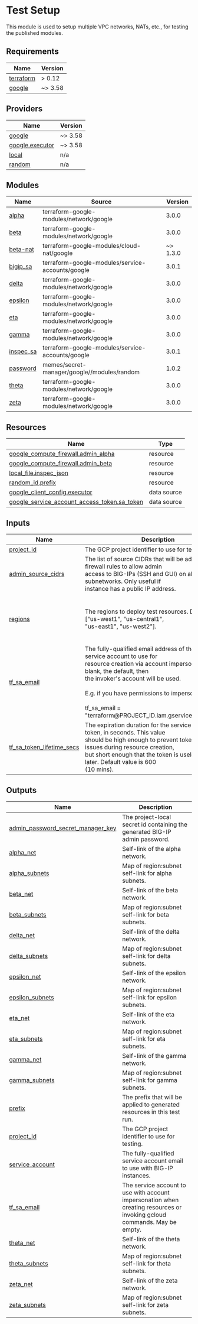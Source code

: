 # Test Setup

This module is used to setup multiple VPC networks, NATs, etc., for testing the
published modules.

<!-- BEGINNING OF PRE-COMMIT-TERRAFORM DOCS HOOK -->
## Requirements

| Name | Version |
|------|---------|
| <a name="requirement_terraform"></a> [terraform](#requirement\_terraform) | > 0.12 |
| <a name="requirement_google"></a> [google](#requirement\_google) | ~> 3.58 |

## Providers

| Name | Version |
|------|---------|
| <a name="provider_google"></a> [google](#provider\_google) | ~> 3.58 |
| <a name="provider_google.executor"></a> [google.executor](#provider\_google.executor) | ~> 3.58 |
| <a name="provider_local"></a> [local](#provider\_local) | n/a |
| <a name="provider_random"></a> [random](#provider\_random) | n/a |

## Modules

| Name | Source | Version |
|------|--------|---------|
| <a name="module_alpha"></a> [alpha](#module\_alpha) | terraform-google-modules/network/google | 3.0.0 |
| <a name="module_beta"></a> [beta](#module\_beta) | terraform-google-modules/network/google | 3.0.0 |
| <a name="module_beta-nat"></a> [beta-nat](#module\_beta-nat) | terraform-google-modules/cloud-nat/google | ~> 1.3.0 |
| <a name="module_bigip_sa"></a> [bigip\_sa](#module\_bigip\_sa) | terraform-google-modules/service-accounts/google | 3.0.1 |
| <a name="module_delta"></a> [delta](#module\_delta) | terraform-google-modules/network/google | 3.0.0 |
| <a name="module_epsilon"></a> [epsilon](#module\_epsilon) | terraform-google-modules/network/google | 3.0.0 |
| <a name="module_eta"></a> [eta](#module\_eta) | terraform-google-modules/network/google | 3.0.0 |
| <a name="module_gamma"></a> [gamma](#module\_gamma) | terraform-google-modules/network/google | 3.0.0 |
| <a name="module_inspec_sa"></a> [inspec\_sa](#module\_inspec\_sa) | terraform-google-modules/service-accounts/google | 3.0.1 |
| <a name="module_password"></a> [password](#module\_password) | memes/secret-manager/google//modules/random | 1.0.2 |
| <a name="module_theta"></a> [theta](#module\_theta) | terraform-google-modules/network/google | 3.0.0 |
| <a name="module_zeta"></a> [zeta](#module\_zeta) | terraform-google-modules/network/google | 3.0.0 |

## Resources

| Name | Type |
|------|------|
| [google_compute_firewall.admin_alpha](https://registry.terraform.io/providers/hashicorp/google/latest/docs/resources/compute_firewall) | resource |
| [google_compute_firewall.admin_beta](https://registry.terraform.io/providers/hashicorp/google/latest/docs/resources/compute_firewall) | resource |
| [local_file.inspec_json](https://registry.terraform.io/providers/hashicorp/local/latest/docs/resources/file) | resource |
| [random_id.prefix](https://registry.terraform.io/providers/hashicorp/random/latest/docs/resources/id) | resource |
| [google_client_config.executor](https://registry.terraform.io/providers/hashicorp/google/latest/docs/data-sources/client_config) | data source |
| [google_service_account_access_token.sa_token](https://registry.terraform.io/providers/hashicorp/google/latest/docs/data-sources/service_account_access_token) | data source |

## Inputs

| Name | Description | Type | Default | Required |
|------|-------------|------|---------|:--------:|
| <a name="input_project_id"></a> [project\_id](#input\_project\_id) | The GCP project identifier to use for testing. | `string` | n/a | yes |
| <a name="input_admin_source_cidrs"></a> [admin\_source\_cidrs](#input\_admin\_source\_cidrs) | The list of source CIDRs that will be added to firewall rules to allow admin<br>access to BIG-IPs (SSH and GUI) on alpha and beta subnetworks. Only useful if<br>instance has a public IP address. | `list(string)` | <pre>[<br>  "0.0.0.0/0"<br>]</pre> | no |
| <a name="input_regions"></a> [regions](#input\_regions) | The regions to deploy test resources. Default is ["us-west1", "us-central1",<br>"us-east1", "us-west2"]. | `list(string)` | <pre>[<br>  "us-west1",<br>  "us-central1",<br>  "us-east1",<br>  "us-west2"<br>]</pre> | no |
| <a name="input_tf_sa_email"></a> [tf\_sa\_email](#input\_tf\_sa\_email) | The fully-qualified email address of the Terraform service account to use for<br>resource creation via account impersonation. If left blank, the default, then<br>the invoker's account will be used.<br><br>E.g. if you have permissions to impersonate:<br><br>tf\_sa\_email = "terraform@PROJECT\_ID.iam.gserviceaccount.com" | `string` | `""` | no |
| <a name="input_tf_sa_token_lifetime_secs"></a> [tf\_sa\_token\_lifetime\_secs](#input\_tf\_sa\_token\_lifetime\_secs) | The expiration duration for the service account token, in seconds. This value<br>should be high enough to prevent token timeout issues during resource creation,<br>but short enough that the token is useless replayed later. Default value is 600<br>(10 mins). | `number` | `600` | no |

## Outputs

| Name | Description |
|------|-------------|
| <a name="output_admin_password_secret_manager_key"></a> [admin\_password\_secret\_manager\_key](#output\_admin\_password\_secret\_manager\_key) | The project-local secret id containing the generated BIG-IP admin password. |
| <a name="output_alpha_net"></a> [alpha\_net](#output\_alpha\_net) | Self-link of the alpha network. |
| <a name="output_alpha_subnets"></a> [alpha\_subnets](#output\_alpha\_subnets) | Map of region:subnet self-link for alpha subnets. |
| <a name="output_beta_net"></a> [beta\_net](#output\_beta\_net) | Self-link of the beta network. |
| <a name="output_beta_subnets"></a> [beta\_subnets](#output\_beta\_subnets) | Map of region:subnet self-link for beta subnets. |
| <a name="output_delta_net"></a> [delta\_net](#output\_delta\_net) | Self-link of the delta network. |
| <a name="output_delta_subnets"></a> [delta\_subnets](#output\_delta\_subnets) | Map of region:subnet self-link for delta subnets. |
| <a name="output_epsilon_net"></a> [epsilon\_net](#output\_epsilon\_net) | Self-link of the epsilon network. |
| <a name="output_epsilon_subnets"></a> [epsilon\_subnets](#output\_epsilon\_subnets) | Map of region:subnet self-link for epsilon subnets. |
| <a name="output_eta_net"></a> [eta\_net](#output\_eta\_net) | Self-link of the eta network. |
| <a name="output_eta_subnets"></a> [eta\_subnets](#output\_eta\_subnets) | Map of region:subnet self-link for eta subnets. |
| <a name="output_gamma_net"></a> [gamma\_net](#output\_gamma\_net) | Self-link of the gamma network. |
| <a name="output_gamma_subnets"></a> [gamma\_subnets](#output\_gamma\_subnets) | Map of region:subnet self-link for gamma subnets. |
| <a name="output_prefix"></a> [prefix](#output\_prefix) | The prefix that will be applied to generated resources in this test run. |
| <a name="output_project_id"></a> [project\_id](#output\_project\_id) | The GCP project identifier to use for testing. |
| <a name="output_service_account"></a> [service\_account](#output\_service\_account) | The fully-qualified service account email to use with BIG-IP instances. |
| <a name="output_tf_sa_email"></a> [tf\_sa\_email](#output\_tf\_sa\_email) | The service account to use with account impersonation when creating resources or<br>invoking gcloud commands. May be empty. |
| <a name="output_theta_net"></a> [theta\_net](#output\_theta\_net) | Self-link of the theta network. |
| <a name="output_theta_subnets"></a> [theta\_subnets](#output\_theta\_subnets) | Map of region:subnet self-link for theta subnets. |
| <a name="output_zeta_net"></a> [zeta\_net](#output\_zeta\_net) | Self-link of the zeta network. |
| <a name="output_zeta_subnets"></a> [zeta\_subnets](#output\_zeta\_subnets) | Map of region:subnet self-link for zeta subnets. |
<!-- END OF PRE-COMMIT-TERRAFORM DOCS HOOK -->
